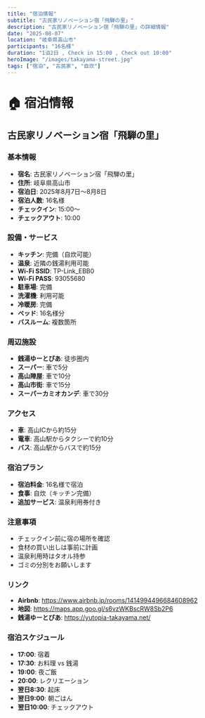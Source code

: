 ```yaml
---
title: "宿泊情報"
subtitle: "古民家リノベーション宿「飛騨の里」"
description: "古民家リノベーション宿「飛騨の里」の詳細情報"
date: "2025-08-07"
location: "岐阜県高山市"
participants: "16名様"
duration: "1泊2日 , Check in 15:00 , Check out 10:00"
heroImage: "/images/takayama-street.jpg"
tags: ["宿泊", "古民家", "自炊"]
---
```


# 🏠 宿泊情報

## 古民家リノベーション宿「飛騨の里」

### 基本情報
- **宿名**: 古民家リノベーション宿「飛騨の里」
- **住所**: 岐阜県高山市
- **宿泊日**: 2025年8月7日〜8月8日
- **宿泊人数**: 16名様
- **チェックイン**: 15:00〜
- **チェックアウト**: 10:00

### 設備・サービス
- **キッチン**: 完備（自炊可能）
- **温泉**: 近隣の銭湯利用可能
- **Wi-Fi SSID**: TP-Link_EBB0
- **Wi-Fi PASS**: 93055680
- **駐車場**: 完備
- **洗濯機**: 利用可能
- **冷暖房**: 完備
- **ベッド**: 16名様分
- **バスルーム**: 複数箇所

### 周辺施設
- **銭湯ゆーとぴあ**: 徒歩圏内
- **スーパー**: 車で5分
- **高山陣屋**: 車で10分
- **高山市街**: 車で15分
- **スーパーカミオカンデ**: 車で30分

### アクセス
- **車**: 高山ICから約15分
- **電車**: 高山駅からタクシーで約10分
- **バス**: 高山駅からバスで約15分

### 宿泊プラン
- **宿泊料金**: 16名様で宿泊
- **食事**: 自炊（キッチン完備）
- **追加サービス**: 温泉利用券付き

### 注意事項
- チェックイン前に宿の場所を確認
- 食材の買い出しは事前に計画
- 温泉利用時はタオル持参
- ゴミの分別をお願いします

### リンク
- **Airbnb**: https://www.airbnb.jp/rooms/1414994496684608962
- **地図**: https://maps.app.goo.gl/s6vzWKBscRW8Sb2P6
- **銭湯ゆーとぴあ**: https://yutopia-takayama.net/

### 宿泊スケジュール
- **17:00**: 宿着
- **17:30**: お料理 vs 銭湯
- **19:00**: 夜ご飯
- **20:00**: レクリエーション
- **翌日8:30**: 起床
- **翌日9:00**: 朝ごはん
- **翌日10:00**: チェックアウト 